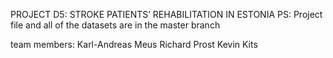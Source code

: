 PROJECT D5: STROKE PATIENTS’ REHABILITATION IN ESTONIA
PS: Project file and all of the datasets are in the master branch

team members:
Karl-Andreas Meus
Richard Prost
Kevin Kits
